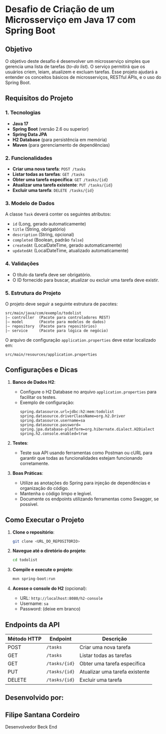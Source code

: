 # Desafio de Criação de um Microsserviço em Java 17 com Spring Boot

## Objetivo
O objetivo deste desafio é desenvolver um microsserviço simples que gerencia uma lista de tarefas (*to-do list*). O serviço permitirá que os usuários criem, leiam, atualizem e excluam tarefas. Esse projeto ajudará a entender os conceitos básicos de microsserviços, RESTful APIs, e o uso do Spring Boot.

## Requisitos do Projeto

### 1. Tecnologias
- **Java 17**
- **Spring Boot** (versão 2.6 ou superior)
- **Spring Data JPA**
- **H2 Database** (para persistência em memória)
- **Maven** (para gerenciamento de dependências)

### 2. Funcionalidades
- **Criar uma nova tarefa**: `POST /tasks`
- **Listar todas as tarefas**: `GET /tasks`
- **Obter uma tarefa específica**: `GET /tasks/{id}`
- **Atualizar uma tarefa existente**: `PUT /tasks/{id}`
- **Excluir uma tarefa**: `DELETE /tasks/{id}`

### 3. Modelo de Dados
A classe `Task` deverá conter os seguintes atributos:
- `id` (Long, gerado automaticamente)
- `title` (String, obrigatório)
- `description` (String, opcional)
- `completed` (Boolean, padrão `false`)
- `createdAt` (LocalDateTime, gerado automaticamente)
- `updatedAt` (LocalDateTime, atualizado automaticamente)

### 4. Validações
- O título da tarefa deve ser obrigatório.
- O ID fornecido para buscar, atualizar ou excluir uma tarefa deve existir.

### 5. Estrutura do Projeto
O projeto deve seguir a seguinte estrutura de pacotes:

```
src/main/java/com/exemplo/todolist
|— controller  (Pacote para controladores REST)
|— model       (Pacote para modelos de dados)
|— repository  (Pacote para repositórios)
|— service     (Pacote para lógica de negócio)
```

O arquivo de configuração `application.properties` deve estar localizado em:
```
src/main/resources/application.properties
```

## Configurações e Dicas

1. **Banco de Dados H2**:
    - Configure o H2 Database no arquivo `application.properties` para facilitar os testes.
    - Exemplo de configuração:
      ```properties
      spring.datasource.url=jdbc:h2:mem:todolist
      spring.datasource.driverClassName=org.h2.Driver
      spring.datasource.username=sa
      spring.datasource.password=
      spring.jpa.database-platform=org.hibernate.dialect.H2Dialect
      spring.h2.console.enabled=true
      ```

2. **Testes**:
    - Teste sua API usando ferramentas como Postman ou cURL para garantir que todas as funcionalidades estejam funcionando corretamente.

3. **Boas Práticas**:
    - Utilize as anotações do Spring para injeção de dependências e organização do código.
    - Mantenha o código limpo e legível.
    - Documente os endpoints utilizando ferramentas como Swagger, se possível.

## Como Executar o Projeto

1. **Clone o repositório**:
   ```bash
   git clone <URL_DO_REPOSITORIO>
   ```

2. **Navegue até o diretório do projeto**:
   ```bash
   cd todolist
   ```

3. **Compile e execute o projeto**:
   ```bash
   mvn spring-boot:run
   ```

4. **Acesse o console do H2** (opcional):
    - URL: `http://localhost:8080/h2-console`
    - Username: `sa`
    - Password: (deixe em branco)

## Endpoints da API

| Método HTTP | Endpoint         | Descrição                     |
|--------------|------------------|---------------------------------|
| POST         | `/tasks`         | Criar uma nova tarefa          |
| GET          | `/tasks`         | Listar todas as tarefas        |
| GET          | `/tasks/{id}`    | Obter uma tarefa específica    |
| PUT          | `/tasks/{id}`    | Atualizar uma tarefa existente |
| DELETE       | `/tasks/{id}`    | Excluir uma tarefa             |

## Desenvolvido por:

Filipe Santana Cordeiro
---
Desenvolvedor Beck End

